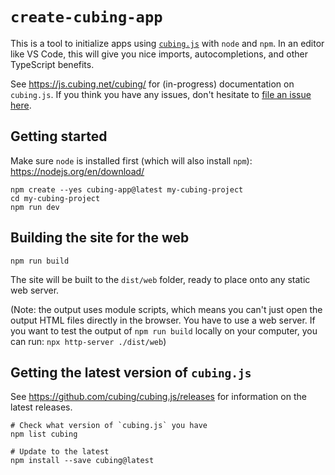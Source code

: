 # `create-cubing-app`

This is a tool to initialize apps using [`cubing.js`](https://github.com/cubing/cubing.js) with `node` and `npm`. In an editor like VS Code, this will give you nice imports, autocompletions, and other TypeScript benefits.

See <https://js.cubing.net/cubing/> for (in-progress) documentation on `cubing.js`. If you think you have any issues, don't hesitate to [file an issue here](https://github.com/cubing/cubing.js/issues/new/choose).

## Getting started

Make sure `node` is installed first (which will also install `npm`): <https://nodejs.org/en/download/>

```shell
npm create --yes cubing-app@latest my-cubing-project
cd my-cubing-project
npm run dev
```

## Building the site for the web

```shell
npm run build
```

The site will be built to the `dist/web` folder, ready to place onto any static web server.

(Note: the output uses module scripts, which means you can't just open the output HTML files directly in the browser. You have to use a web server. If you want to test the output of `npm run build` locally on your computer, you can run: `npx http-server ./dist/web`)

## Getting the latest version of `cubing.js`

See <https://github.com/cubing/cubing.js/releases> for information on the latest releases.

```shell
# Check what version of `cubing.js` you have
npm list cubing

# Update to the latest
npm install --save cubing@latest
```
